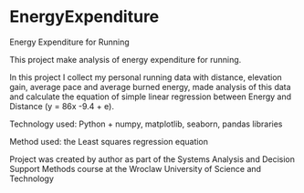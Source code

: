 # EnergyExpenditure
Energy Expenditure for Running

This project make analysis of energy expenditure for running.

In this project I collect my personal running data with distance, elevation gain, average pace and average burned energy, made analysis of this data and calculate the equation of simple linear regression between Energy and Distance (y = 86x -9.4 + e).

Technology used: Python + numpy, matplotlib, seaborn, pandas libraries

Method used: the Least squares regression equation

Project was created by author as part of the Systems Analysis and Decision Support Methods course at the Wroclaw University of Science and Technology
